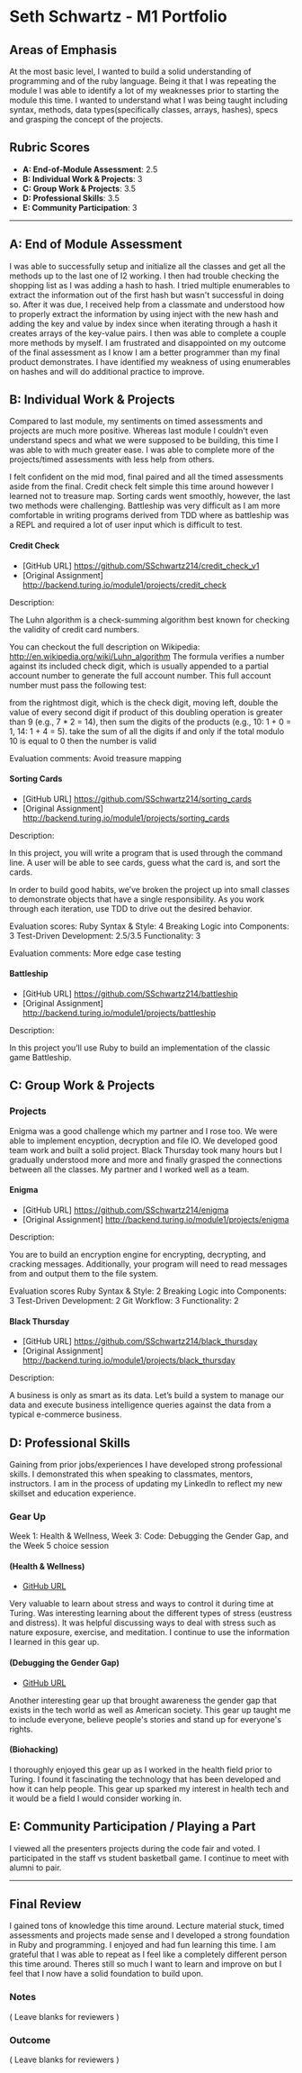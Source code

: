 # Seth Schwartz - M1 Portfolio

## Areas of Emphasis

At the most basic level, I wanted to build a solid understanding of programming and of the ruby language.  Being it that I was repeating the module I was able to identify a lot of my weaknesses prior to starting the module this time.  I wanted to understand what I was being taught including syntax, methods, data types(specifically classes, arrays, hashes), specs and grasping the concept of the projects.

## Rubric Scores

* **A: End-of-Module Assessment**: 2.5
* **B: Individual Work & Projects**: 3
* **C: Group Work & Projects**: 3.5
* **D: Professional Skills**: 3.5
* **E: Community Participation**: 3

-----------------------

## A: End of Module Assessment

I was able to successfully setup and initialize all the classes and get all the methods up to the last one of I2 working.  I then had trouble checking the shopping list as I was adding a hash to hash.  I tried multiple enumerables to extract the information out of the first hash but wasn't successful in doing so.  After it was due, I received help from a classmate and understood how to properly extract the information by using inject with the new hash and adding the key and value by index since when iterating through a hash it creates arrays of the key-value pairs.  I then was able to complete a couple more methods by myself.  I am frustrated and disappointed on my outcome of the final assessment as I know I am a better programmer than my final product demonstrates.  I have identified my weakness of using enumerables on hashes and will do additional practice to improve.


## B: Individual Work & Projects

Compared to last module, my sentiments on timed assessments and projects are much more positive.  Whereas last module I couldn't even understand specs and what we were supposed to be building, this time I was able to with much greater ease. I was able to complete more of the projects/timed assessments with less help from others.

I felt confident on the mid mod, final paired and all the timed assessments aside from the final.  Credit check felt simple this time around however I learned not to treasure map.  Sorting cards went smoothly, however, the last two methods were challenging.   Battleship was very difficult as I am more comfortable in writing programs derived from TDD where as battleship was a REPL and required a lot of user input which is difficult to test.  

#### Credit Check

* [GitHub URL] https://github.com/SSchwartz214/credit_check_v1
* [Original Assignment] http://backend.turing.io/module1/projects/credit_check

Description:

The Luhn algorithm is a check-summing algorithm best known for checking the validity of credit card numbers.

You can checkout the full description on Wikipedia: http://en.wikipedia.org/wiki/Luhn_algorithm
The formula verifies a number against its included check digit, which is usually appended to a partial account number to generate the full account number. This full account number must pass the following test:

from the rightmost digit, which is the check digit, moving left, double the value of every second digit
if product of this doubling operation is greater than 9 (e.g., 7 * 2 = 14), then sum the digits of the products (e.g., 10: 1 + 0 = 1, 14: 1 + 4 = 5).
take the sum of all the digits
if and only if the total modulo 10 is equal to 0 then the number is valid

Evaluation comments:
  Avoid treasure mapping

#### Sorting Cards

* [GitHub URL] https://github.com/SSchwartz214/sorting_cards
* [Original Assignment] http://backend.turing.io/module1/projects/sorting_cards

Description:

In this project, you will write a program that is used through the command line. A user will be able to see cards, guess what the card is, and sort the cards.

In order to build good habits, we’ve broken the project up into small classes to demonstrate objects that have a single responsibility. As you work through each iteration, use TDD to drive out the desired behavior.

Evaluation scores:
  Ruby Syntax & Style: 4
  Breaking Logic into Components: 3
  Test-Driven Development: 2.5/3.5
  Functionality: 3

Evaluation comments:
  More edge case testing

#### Battleship

  * [GitHub URL] https://github.com/SSchwartz214/battleship
  * [Original Assignment] http://backend.turing.io/module1/projects/battleship

  Description:

  In this project you’ll use Ruby to build an implementation of the classic game Battleship.


## C: Group Work & Projects

### Projects

Enigma was a good challenge which my partner and I rose too.  We were able to implement encyption, decryption and file IO.  We developed good team work and built a solid project. Black Thursday took many hours but I gradually understood more and more and finally grasped the connections between all the classes.  My partner and I worked well as a team.

#### Enigma

* [GitHub URL] https://github.com/SSchwartz214/enigma
* [Original Assignment] http://backend.turing.io/module1/projects/enigma

Description:

You are to build an encryption engine for encrypting, decrypting, and cracking messages. Additionally, your program will need to read messages from and output them to the file system.

Evaluation scores
  Ruby Syntax & Style: 2
  Breaking Logic into Components: 3
  Test-Driven Development: 2
  Git Workflow: 3
  Functionality: 2

#### Black Thursday

  * [GitHub URL] https://github.com/SSchwartz214/black_thursday
  * [Original Assignment] http://backend.turing.io/module1/projects/black_thursday

  Description:

  A business is only as smart as its data. Let’s build a system to manage our data and execute business intelligence queries against the data from a typical e-commerce business.

## D: Professional Skills
  Gaining from prior jobs/experiences I have developed strong professional skills.  I demonstrated this when speaking to classmates, mentors, instructors.  I am in the process of updating my LinkedIn to reflect my new skillset and education experience.

### Gear Up
Week 1: Health & Wellness, Week 3: Code: Debugging the Gender Gap, and the Week 5 choice session
#### (Health & Wellness)

* [GitHub URL](https://github.com/turingschool/gear-up/blob/master/Mod1_Week1_mental_health_101.md)

Very valuable to learn about stress and ways to control it during time at Turing.
Was interesting learning about the different types of stress (eustress and
distress).  It was helpful discussing ways to deal with stress such as nature
exposure, exercise, and meditation.  I continue to use the information I learned
in this gear up.

#### (Debugging the Gender Gap)

* [GitHub URL](https://github.com/turingschool/gear-up/blob/master/Mod1_Week3_Code_debugging_compact_version.md)

Another interesting gear up that brought awareness the gender gap that exists
in the tech world as well as American society.  This gear up taught me to include
everyone, believe people's stories and stand up for everyone's rights.

#### (Biohacking)

I thoroughly enjoyed this gear up as I worked in the health field prior to Turing.
I found it fascinating the technology that has been developed and how it can help
people.  This gear up sparked my interest in health tech and it would be a field
I would consider working in.

## E: Community Participation / Playing a Part

  I viewed all the presenters projects during the code fair and voted.  I participated in the staff vs student basketball game.  I continue to meet with alumni to pair.

------------------

## Final Review

I gained tons of knowledge this time around.  Lecture material stuck, timed assessments and projects made sense and I developed a strong foundation in Ruby and programming.  I enjoyed and had fun learning this time.  I am grateful that I was able to repeat as I feel like a completely different person this time around.  Theres still so much I want to learn and improve on but I feel that I now have a solid foundation to build upon.

### Notes

( Leave blanks for reviewers )

### Outcome

( Leave blanks for reviewers )
